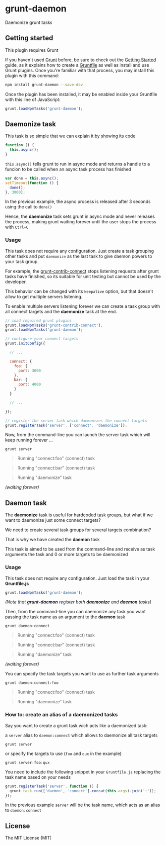 grunt-daemon
============

Daemonize grunt tasks

Getting started
---------------

This plugin requires Grunt

If you haven't used [Grunt][1] before, be sure to check out the
[Getting Started][2] guide, as it explains how to create a [Gruntfile][3] as
well as install and use Grunt plugins. Once you're familiar with that process,
you may install this plugin with this command:

```sh
npm install grunt-daemon --save-dev
```

Once the plugin has been installed, it may be enabled inside your Gruntfile
with this line of JavaScript:

```js
grunt.loadNpmTasks('grunt-daemon');
```

Daemonize task
--------------

This task is so simple that we can explain it by showing its code

```js
function () {
  this.async();
}
```

`this.async()` tells grunt to run in async mode and returns a handle to a
funcion to be called when an async task process has finished

```js
var done = this.async();
setTimeout(function () {
  done();
}, 3000);
```

In the previous example, the async process is released after 3 seconds using
the call to `done()`

Hence, the **daemonize** task sets grunt in async mode and never releases the
process, making grunt waiting forever until the user stops the process with
`Ctrl+C`

### Usage

This task does not require any configuration. Just create a task grouping
other tasks and put `daemonize` as the last task to give daemon powers to your
task group.

For example, the [grunt-contrib-connect][4] stops listening requests after
grunt tasks have finished, so its suitable for unit testing but cannot be used
by the developer.

This behavior can be changed with its `keepalive` option, but that doesn't
allow to get multiple servers listening.

To enable multiple servers listening forever we can create a task group with
all connect targets and the **daemonize** task at the end.

```js
// load required grunt plugins
grunt.loadNpmTasks('grunt-contrib-connect');
grunt.loadNpmTasks('grunt-daemon');

// configure your connect targets
grunt.initConfig({

  // ...

  connect: {
    foo: {
      port: 3000
    },
    bar: {
      port: 4000
    }
  }

  // ...

});

// register the server task which daemonizes the connect targets
grunt.registerTask('server', ['connect', 'daemonize']);
```

Now, from the command-line you can launch the server task which will keep
running forever ...

    grunt server

>   Running "connect:foo" (connect) task

>   Running "connect:bar" (connect) task

>   Running "daemonize" task

*(waiting forever)*

Daemon task
-----------

The **daemonize** task is useful for hardcoded task groups, but what if we want
to daemonize just some connect targets?

We need to create several task groups for several targets combination?

That is why we have created the **daemon** task

This task is aimed to be used from the command-line and receive as task
arguments the task and 0 or more targets to be daemonized

### Usage

This task does not require any configuration. Just load the task in your
**Gruntfile.js**

```js
grunt.loadNpmTasks('grunt-daemon');
```

*(Note that **grunt-daemon** register both **daemonize** and **daemon** tasks)*

Then, from the command-line you can daemonize any task you want passing the
task name as an argument to the **daemon** task

    grunt daemon:connect

>   Running "connect:foo" (connect) task

>   Running "connect:bar" (connect) task

>   Running "daemonize" task

*(waiting forever)*

You can specify the task targets you want to use as further task arguments

    grunt daemon:connect:foo

>   Running "connect:foo" (connect) task

>   Running "daemonize" task

### How to: create an alias of a daemonized tasks

Say you want to create a grunt task wich acts like a daemonized task:

a `server` alias to `daemon:connect` which allows to daemonize all task targets

    grunt server

or specify the targets to use (`foo` and `qux` in the example)

    grunt server:foo:qux

You need to include the following snippet in your `Gruntfile.js` replacing
the task name based on your needs

```js
grunt.registerTask('server', function () {
  grunt.task.run(['daemon', 'connect'].concat(this.args).join(':'));
});
```

In the previous example `server` will be the task name, which acts as an alias
to `daemon:connect`

License
-------

The MIT License (MIT)

[1]: http://gruntjs.com/
[2]: http://gruntjs.com/getting-started
[3]: http://gruntjs.com/sample-gruntfile
[4]: https://github.com/gruntjs/grunt-contrib-connect
